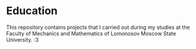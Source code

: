 # Education

This repository contains projects that I carried out during my studies at the Faculty of Mechanics and Mathematics of Lomonosov Moscow State University. :3 
